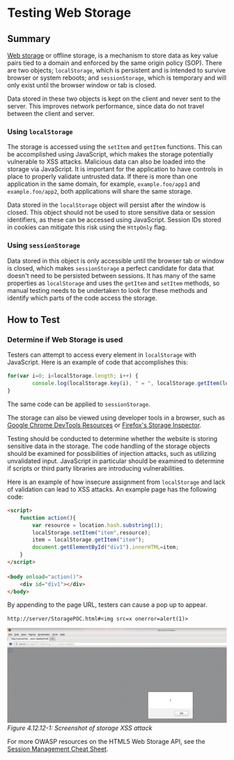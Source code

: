 # Testing Web Storage

## Summary

[Web storage](https://www.w3.org/TR/webstorage/) or offline storage, is a mechanism to store data as key value pairs tied to a domain and enforced by the same origin policy (SOP). There are two objects; `localStorage`, which is persistent and is intended to survive browser or system reboots; and `sessionStorage`, which is temporary and will only exist until the browser window or tab is closed.

Data stored in these two objects is kept on the client and never sent to the server. This improves network performance, since data do not travel between the client and server.

### Using `localStorage`

The storage is accessed using the `setItem` and `getItem` functions. This can be accomplished using JavaScript, which makes the storage potentially vulnerable to XSS attacks. Malicious data can also be loaded into the storage via JavaScript. It is important for the application to have controls in place to properly validate untrusted data. If there is more than one application in the same domain, for example, `example.foo/app1` and `example.foo/app2`, both applications will share the same storage.

Data stored in the `localStorage` object will persist after the window is closed. This object should not be used to store sensitive data or session identifiers, as these can be accessed using JavaScript. Session IDs stored in cookies can mitigate this risk using the `HttpOnly` flag.

### Using `sessionStorage`

Data stored in this object is only accessible until the browser tab or window is closed, which makes `sessionStorage` a perfect candidate for data that doesn't need to be persisted between sessions. It has many of the same properties as `localStorage` and uses the `getItem` and `setItem` methods, so manual testing needs to be undertaken to look for these methods and identify which parts of the code access the storage.

## How to Test

### Determine if Web Storage is used

Testers can attempt to access every element in `localStorage` with JavaScript. Here is an example of code that accomplishes this:

```js
for(var i=0; i<localStorage.length; i++) {
        console.log(localStorage.key(i), " = ", localStorage.getItem(localStorage.key(i)));
}
```

The same code can be applied to `sessionStorage`.

The storage can also be viewed using developer tools in a browser, such as [Google Chrome DevTools Resources](https://developers.google.com/web/tools/chrome-devtools/resources) or [Firefox's Storage Inspector](https://developer.mozilla.org/en-US/docs/Tools/Storage_Inspector).

Testing should be conducted to determine whether the website is storing sensitive data in the storage. The code handling of the storage objects should be examined for possibilities of injection attacks, such as utilizing unvalidated input. JavaScript in particular should be examined to determine if scripts or third party libraries are introducing vulnerabilities.

Here is an example of how insecure assignment from `localStorage` and lack of validation can lead to XSS attacks. An example page has the following code:

```html
<script>
    function action(){
        var resource = location.hash.substring(1);
        localStorage.setItem("item",resource);
        item = localStorage.getItem("item");
        document.getElementById("div1").innerHTML=item;
    }
</script>

<body onload="action()">
    <div id="div1"></div>
</body>
```

By appending to the page URL, testers can cause a pop up to appear.

`http://server/StoragePOC.html#<img src=x onerror=alert(1)>`

![A pop up alert window on the example page](images/Storage-xss.png)\
*Figure 4.12.12-1: Screenshot of storage XSS attack*

For more OWASP resources on the HTML5 Web Storage API, see the [Session Management Cheat Sheet](https://cheatsheetseries.owasp.org/cheatsheets/Session_Management_Cheat_Sheet.html#html5-web-storage-api).
